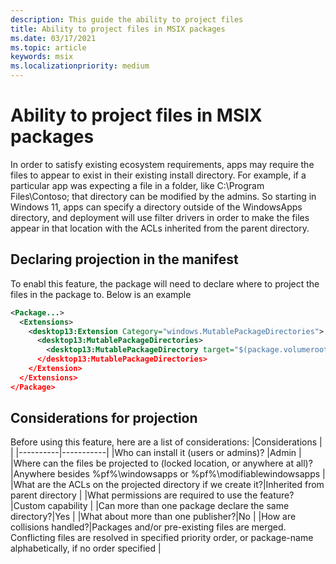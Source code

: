 ```yaml
---
description: This guide the ability to project files 
title: Ability to project files in MSIX packages
ms.date: 03/17/2021
ms.topic: article
keywords: msix
ms.localizationpriority: medium
---
```


# Ability to project files in MSIX packages
In order to satisfy existing ecosystem requirements, apps may require the files to appear to exist in their existing install directory. For example, if a particular app was expecting a file in a folder, like C:\Program Files\Contoso; that directory can be modified by the admins. So starting in Windows 11, apps can specify a directory outside of the WindowsApps directory, and deployment will use filter drivers in order to make the files appear in that location with the ACLs inherited from the parent directory. 

## Declaring projection in the manifest 
To enabl this feature, the package will need to declare where to project the files in the package to. Below is an example

```xml
<Package...> 
  <Extensions> 
    <desktop13:Extension Category="windows.MutablePackageDirectories"> 
      <desktop13:MutablePackageDirectories> 
        <desktop13:MutablePackageDirectory target="$(package.volumeroot)\Program Files\<Folder>" Shared=”true”> 
      </desktop13:MutablePackageDirectories> 
    </Extension> 
  </Extensions> 
</Package> 
```
## Considerations for projection
Before using this feature, here are a list of considerations: 
|Considerations  | |
|----------|-----------|
|Who can install it (users or admins)?   |Admin       |
|Where can the files be projected to (locked location, or anywhere at all)?|Anywhere besides %pf%\windowsapps or %pf%\modifiablewindowsapps   |
|What are the ACLs on the projected directory if we create it?|Inherited from parent directory   |
|What permissions are required to use the feature? |Custom capability    |
|Can more than one package declare the same directory?|Yes   |
|What about more than one publisher?|No   |
|How are collisions handled?|Packages and/or pre-existing files are merged. Conflicting files are resolved in specified priority order, or package-name alphabetically, if no order specified   |



